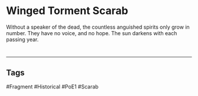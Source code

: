 # Winged Torment Scarab
Without a speaker of the dead, the countless anguished spirits only grow in number. They have no voice, and no hope. The sun darkens with each passing year.

#
---
## Tags
#Fragment
#Historical 
#PoE1 
#Scarab 